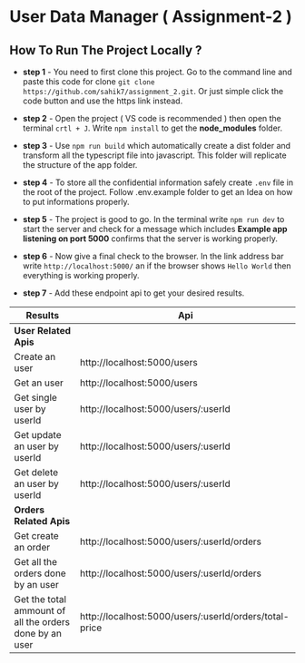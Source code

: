 # User Data Manager ( Assignment-2 )

## How To Run The Project Locally ?

- **step 1** - You need to first clone this project. Go to the command line and paste this code for clone ```git clone https://github.com/sahik7/assignment_2.git```. Or just simple click the code button and use the https link instead.

- **step 2** - Open the project ( VS code is recommended ) then open the terminal ```crtl + J```. Write ```npm install``` to get the **node_modules** folder.

- **step 3** - Use ```npm run build``` which automatically create a dist folder and transform all the typescript file into javascript. This folder will replicate the structure of the app folder.

- **step 4** - To store all the confidential information safely create ```.env``` file in the root of the project. Follow .env.example folder to get an Idea on how to put informations properly.

- **step 5** - The project is good to go. In the terminal write ```npm run dev``` to start the server and check for a message which includes **Example app listening on port 5000** confirms that the server is working properly.

- **step 6** - Now give a final check to the browser. In the link address bar write ```http://localhost:5000/``` an if the browser shows ```Hello World``` then everything is working properly.

- **step 7** - Add these endpoint api to get your desired results.

| Results | Api |
| -------|----- |
| **User Related Apis** |
| Create an user  | http://localhost:5000/users  |
| Get an user  | http://localhost:5000/users  |
| Get single user by userId  | http://localhost:5000/users/:userId  |
| Get update an user by userId  | http://localhost:5000/users/:userId  |
| Get delete an user by userId  | http://localhost:5000/users/:userId  |
| **Orders Related Apis** |
| Get create an order  | http://localhost:5000/users/:userId/orders  |
| Get all the orders done by an user   | http://localhost:5000/users/:userId/orders  |
| Get the total ammount of all the orders done by an user  | http://localhost:5000/users/:userId/orders/total-price  |


